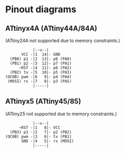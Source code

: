 # Pinout diagrams

## ATtinyx4A (ATtiny44A/84A)

(ATtiny24A not supported due to memory constraints.)

                |--u--|
           VCC -|1  14|- GND
      (PB0) p1 -|2  13|- p8 (PA0)
      (PB1) p2 -|3  12|- p7 (PA1)
          ~RST -|4  11|- p6 (PA2)
      (PB2) tx -|5  10|- p5 (PA3)
    (OC0B) pwm -|6   9|- p4 (PA4)
     (MOSI) rx -|7   8|- p3 (PA5)
                |-----|


## ATtinyx5 (ATtiny45/85)

(ATtiny25 not supported due to memory constraints.)

                |--u--|
          ~RST -|1   8|- VCC
      (PB3) p1 -|2   7|- p2 (PB2)
    (OC0B) pwm -|3   6|- tx (PB1)
           GND -|4   5|- rx (MOSI)
                |-----|
